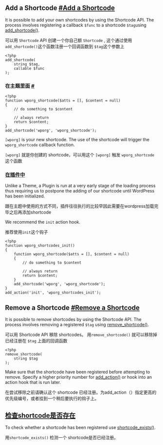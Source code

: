## Add a Shortcode [#Add a Shortcode](https://developer.wordpress.org/plugins/shortcodes/basic-shortcodes/#add-a-shortcode)

It is possible to add your own shortcodes by using the Shortcode API. The process involves registering a callback `$func` to a shortcode `$tag`using [add_shortcode()](https://developer.wordpress.org/reference/functions/add_shortcode/).

可以用 `Shortcode` API 创建一个你自己额 `Shortcode` , 这个通过使用 `add_shortcode()`这个函数注册一个回调函数到 `$tag`这个参数上

```
<?php
add_shortcode(
    string $tag,
    callable $func
);
```

### 在主题里面 [#](https://developer.wordpress.org/plugins/shortcodes/basic-shortcodes/#in-a-theme)

```
<?php
function wporg_shortcode($atts = [], $content = null)
{
    // do something to $content
 
    // always return
    return $content;
}
add_shortcode('wporg', 'wporg_shortcode');
```

`[wporg]` is your new shortcode. The use of the shortcode will trigger the `wporg_shortcode` callback function.

`[wporg]` 就是你创建的 shortcode，可以用这个 `[wporg]`  触发 `wporg_shortcode` 这个函数

###  [在插件中](https://developer.wordpress.org/plugins/shortcodes/basic-shortcodes/#in-a-plugin)

Unlike a Theme, a Plugin is run at a very early stage of the loading process thus requiring us to postpone the adding of our shortcode until WordPress has been initialized.

跟在主题中使用的方式不同，插件往往执行的比较早因此需要在wordpress加载完毕之后再添加shortcode

We recommend the `init` action hook.

推荐使用`init`这个钩子

```
<?php
function wporg_shortcodes_init()
{
    function wporg_shortcode($atts = [], $content = null)
    {
        // do something to $content
 
        // always return
        return $content;
    }
    add_shortcode('wporg', 'wporg_shortcode');
}
add_action('init', 'wporg_shortcodes_init');

```

## Remove a Shortcode [#Remove a Shortcode](https://developer.wordpress.org/plugins/shortcodes/basic-shortcodes/#remove-a-shortcode)

It is possible to remove shortcodes by using the Shortcode API. The process involves removing a registered `$tag` using [remove_shortcode()](https://developer.wordpress.org/reference/functions/remove_shortcode/).

可以用 Shortcode API 移除 shortcodes。 用`remove_shortcode()` 就可以移除掉已经注册在 `$tag` 上面的回调函数

```
<?php
remove_shortcode(
    string $tag
);
```

Make sure that the shortcode have been registered before attempting to remove. Specify a higher priority number for [add_action()](https://developer.wordpress.org/reference/functions/add_action/) or hook into an action hook that is run later.

在尝试移除之前请确认这个 shortcode 已经注册。为add_action（）指定更高的优先级编号，或者挂到一个稍后要执行的钩子上。

##  [检查shortcode是否存在](https://developer.wordpress.org/plugins/shortcodes/basic-shortcodes/#check-if-a-shortcode-exists)

To check whether a shortcode has been registered use [shortcode_exists()](https://developer.wordpress.org/reference/functions/shortcode_exists/).

用`shortcode_exists()` 检测一个 shortcode是否已经注册。